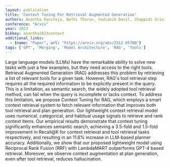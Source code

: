 ```yaml
---
layout: publication
title: 'Context Tuning For Retrieval Augmented Generation'
authors: Anantha Raviteja, Bethi Tharun, Vodianik Danil, Chappidi Srinivas
conference: "Arxiv"
year: 2023
bibkey: anantha2023context
additional_links:
  - {name: "Paper", url: "https://arxiv.org/abs/2312.05708"}
tags: ['GPT', 'Merging', 'Model Architecture', 'RAG', 'Tools']
---
```

Large language models (LLMs) have the remarkable ability to solve new tasks
with just a few examples, but they need access to the right tools. Retrieval
Augmented Generation (RAG) addresses this problem by retrieving a list of
relevant tools for a given task. However, RAG's tool retrieval step requires
all the required information to be explicitly present in the query. This is a
limitation, as semantic search, the widely adopted tool retrieval method, can
fail when the query is incomplete or lacks context. To address this limitation,
we propose Context Tuning for RAG, which employs a smart context retrieval
system to fetch relevant information that improves both tool retrieval and plan
generation. Our lightweight context retrieval model uses numerical,
categorical, and habitual usage signals to retrieve and rank context items. Our
empirical results demonstrate that context tuning significantly enhances
semantic search, achieving a 3.5-fold and 1.5-fold improvement in Recall@K for
context retrieval and tool retrieval tasks respectively, and resulting in an
11.6% increase in LLM-based planner accuracy. Additionally, we show that our
proposed lightweight model using Reciprocal Rank Fusion (RRF) with LambdaMART
outperforms GPT-4 based retrieval. Moreover, we observe context augmentation at
plan generation, even after tool retrieval, reduces hallucination.
